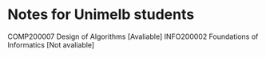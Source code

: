 # Notes for Unimelb students
COMP200007 Design of Algorithms [Avaliable] 
INFO200002 Foundations of Informatics [Not avaliable]
